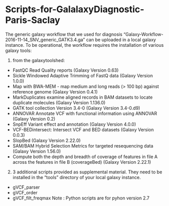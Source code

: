 # Scripts-for-GalalaxyDiagnostic-Paris-Saclay
The generic galaxy workflow that we used for diagnosis “Galaxy-Workflow-2016-11-14_SNV_generic_GATK3.4.ga” can be uploaded in a local galaxy instance. To be operational, the workflow requires the installation of various galaxy tools: 
1) from the galaxytoolshed:
- FastQC Read Quality reports (Galaxy Version 0.63)
- Sickle Windowed Adaptive Trimming of FastQ data (Galaxy Version 1.0.0)
- Map with BWA-MEM - map medium and long reads (> 100 bp) against reference genome (Galaxy Version 0.4.1)
- MarkDuplicates examine aligned records in BAM datasets to locate duplicate molecules (Galaxy Version 1.136.0)
- GATK tool collection Version 3.4-0 (Galaxy Version 3.4-0.d9)
- ANNOVAR Annotate VCF with functional information using ANNOVAR (Galaxy Version 0.2)
- SnpEff Variant effect and annotation (Galaxy Version 4.0.0)
- VCF-BEDintersect: Intersect VCF and BED datasets (Galaxy Version 0.0.3)
- SlopBed (Galaxy Version 2.22.0)
- SAM/BAM Hybrid Selection Metrics for targeted resequencing data (Galaxy Version 1.56.0)
- Compute both the depth and breadth of coverage of features in file A across the features in file B (coverageBed) (Galaxy Version 2.22.1)
2) 3 additional scripts provided as supplemental material.
They need to be installed in the “tools” directory of your local galaxy instance. 
- gVCF_parser
- gVCF_order
- gVCF_filt_freqmax
Note : Python scripts are for pyhon version 2.7

